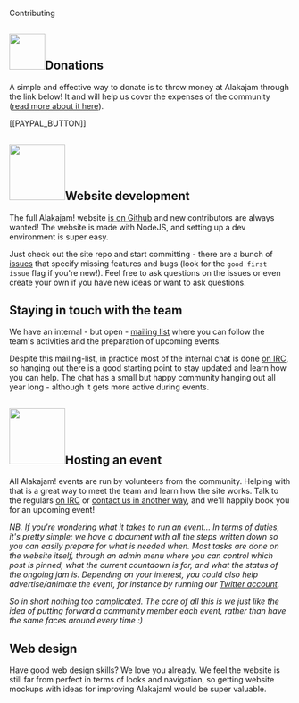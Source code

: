 Contributing
## <img src="https://static.alakajam.com/static/images/welcome.png" class="pull-right" height="64" />Donations

A simple and effective way to donate is to throw money at Alakajam through the link below! It and will help us cover the expenses of the community ([read more about it here](https://alakajam.com/post/1070/finances-of-the-alakajam-association)).

[[PAYPAL_BUTTON]]


## <img src="https://static.alakajam.com/static/images/docs/code.png" class="pull-right" height="100" />Website development

The full Alakajam! website [is on Github](https://github.com/alakajam-team/alakajam) and new contributors are always wanted! The website is made with NodeJS, and setting up a dev environment is super easy.

Just check out the site repo and start committing - there are a bunch of [issues](https://github.com/alakajam-team/alakajam/issues) that specify missing features and bugs (look for the `good first issue` flag if you're new!). Feel free to ask questions on the issues or even create your own if you have new ideas or want to ask questions.

## Staying in touch with the team

We have an internal - but open - [mailing list](https://groups.google.com/forum/#!forum/alakajam-team) where you can follow the team's activities and the preparation of upcoming events.

Despite this mailing-list, in practice most of the internal chat is done [on IRC](/chat), so hanging out there is a good starting point to stay updated and learn how you can help. The chat has a small but happy community hanging out all year long - although it gets more active during events.

## <img src="https://static.alakajam.com/static/images/docs/sound.png" class="pull-right" height="100" />Hosting an event

All Alakajam! events are run by volunteers from the community. Helping with that is a great way to meet the team and learn how the site works. Talk to the regulars [on IRC](/chat) or [contact us in another way](/docs#contact), and we'll happily book you for an upcoming event!

*NB. If you're wondering what it takes to run an event... In terms of duties, it's pretty simple: we have a document with all the steps written down so you can easily prepare for what is needed when. Most tasks are done on the website itself, through an admin menu where you can control which post is pinned, what the current countdown is for, and what the status of the ongoing jam is. Depending on your interest, you could also help advertise/animate the event, for instance by running our [Twitter account](https://twitter.com/alakajambang).*

*So in short nothing too complicated. The core of all this is we just like the idea of putting forward a community member each event, rather than have the same faces around every time :)*

## Web design

Have good web design skills? We love you already. We feel the website is still far from perfect in terms of looks and navigation, so getting website mockups with ideas for improving Alakajam! would be super valuable.
